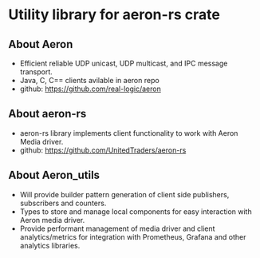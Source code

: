 Utility library for aeron-rs crate
==================================


## About Aeron
- Efficient reliable UDP unicast, UDP multicast, and IPC message transport.
- Java, C, C== clients avilable in aeron repo
- github: https://github.com/real-logic/aeron

## About aeron-rs
- aeron-rs library implements client functionality to work with Aeron Media driver.
- github: https://github.com/UnitedTraders/aeron-rs

## About Aeron_utils
- Will provide builder pattern generation of client side publishers, subscribers and counters.
- Types to store and manage local components for easy interaction with Aeron media driver. 
- Provide performant management of media driver and client analytics/metrics for integration with Prometheus, Grafana and other analytics libraries.
